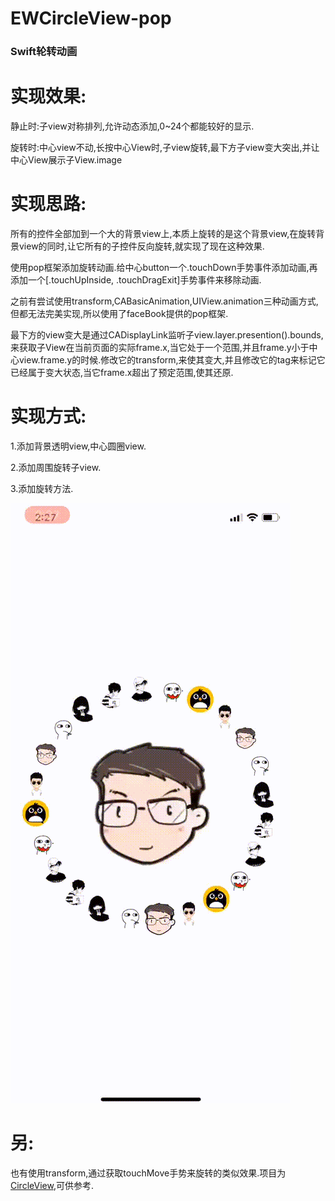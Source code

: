 # EWCircleView-pop
<h3>Swift轮转动画</h3>

# 实现效果: 
静止时:子view对称排列,允许动态添加,0~24个都能较好的显示.

旋转时:中心view不动,长按中心View时,子view旋转,最下方子view变大突出,并让中心View展示子View.image

# 实现思路:

所有的控件全部加到一个大的背景view上,本质上旋转的是这个背景view,在旋转背景view的同时,让它所有的子控件反向旋转,就实现了现在这种效果.

使用pop框架添加旋转动画.给中心button一个.touchDown手势事件添加动画,再添加一个[.touchUpInside, .touchDragExit]手势事件来移除动画.

之前有尝试使用transform,CABasicAnimation,UIView.animation三种动画方式,但都无法完美实现,所以使用了faceBook提供的pop框架.

最下方的view变大是通过CADisplayLink监听子view.layer.presention().bounds,来获取子View在当前页面的实际frame.x,当它处于一个范围,并且frame.y小于中心view.frame.y的时候.修改它的transform,来使其变大,并且修改它的tag来标记它已经属于变大状态,当它frame.x超出了预定范围,使其还原.

# 实现方式:

1.添加背景透明view,中心圆圈view.

2.添加周围旋转子view.

3.添加旋转方法.


![效果图预览](https://github.com/WangLiquan/EWCircleView-pop/raw/master/image/demonstration.gif)

# 另:
也有使用transform,通过获取touchMove手势来旋转的类似效果.项目为[CircleView](https://github.com/WangLiquan/CircleView),可供参考.

